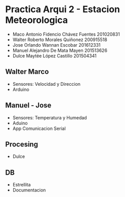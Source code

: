 # Practica Arqui 2 - Estacion Meteorologica

- Maco Antonio Fidencio Chávez Fuentes 	201020831
- Walter Roberto Morales Quiñonez 	    200915518
- Jose Orlando Wannan Escobar				201612331
- Manuel Alejandro De Mata Mayen 			201513626 
- Dulce Maytée López Castillo          	201504341

## Walter Marco
- Sensores: Velocidad y Direccion
- Arduino

## Manuel - Jose
- Sensores: Temperatura y Humedad
- Aduino
- App Comunicacion Serial

## Procesing
- Dulce 

## DB
- Estrellita
- Documentacion

